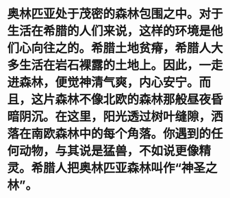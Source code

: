 # 奥林匹亚处于茂密的森林包围之中。对于生活在希腊的人们来说，这样的环境是他们心向往之的。希腊土地贫瘠，希腊人大多生活在岩石裸露的土地上。因此，一走进森林，便觉神清气爽，内心安宁。而且，这片森林不像北欧的森林那般昼夜昏暗阴沉。在这里，阳光透过树叶缝隙，洒落在南欧森林中的每个角落。你遇到的任何动物，与其说是猛兽，不如说更像精灵。希腊人把奥林匹亚森林叫作“神圣之林”。
